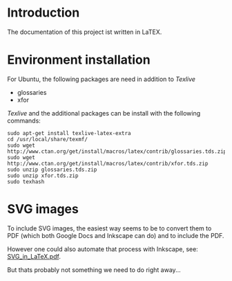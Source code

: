 # Introduction #

The documentation of this project ist written in LaTEX.


# Environment installation #

For Ubuntu, the following packages are need in addition to _Texlive_
  * glossaries
  * xfor

_Texlive_ and the additional packages can be install with the following commands:
```
sudo apt-get install texlive-latex-extra
cd /usr/local/share/texmf/
sudo wget http://www.ctan.org/get/install/macros/latex/contrib/glossaries.tds.zip
sudo wget http://www.ctan.org/get/install/macros/latex/contrib/xfor.tds.zip
sudo unzip glossaries.tds.zip
sudo unzip xfor.tds.zip
sudo texhash
```

# SVG images #

To include SVG images, the easiest way seems to be to convert them to PDF (which both Google Docs and Inkscape can do) and to include the PDF.

However one could also automate that process with Inkscape, see: [SVG\_in\_LaTeX.pdf](http://wiki.inkscape.org/wiki/images/SVG_in_LaTeX.pdf).

But thats probably not something we need to do right away...